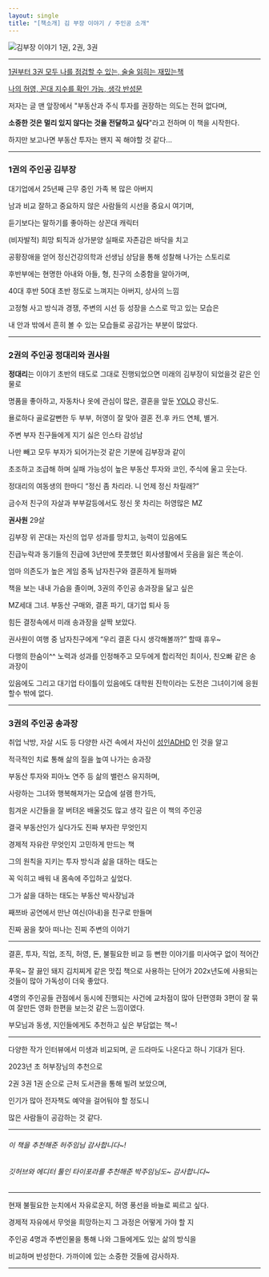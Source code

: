 ```yaml
---
layout: single
title: "[책소개] 김 부장 이야기 / 주인공 소개"
---
```




![김부장 이야기 1권, 2권, 3권](https://user-images.githubusercontent.com/28984816/216753735-46a60096-663c-41f0-8449-f6e2e77eef1e.jpg)

---



<u>1권부터 3권 모두 나를 점검할 수 있는, 술술 읽히는 재밌는책</u>

<u>나의 허영, 꼰대 지수를 확인 가능, 생각 반성문</u>



저자는 글 맨 앞장에서 "부동산과 주식 투자를 권장하는 의도는 전혀 없다며, 

**소중한 것은 멀리 있지 않다는 것을 전달하고 싶다**"라고 전하며 이 책을 시작한다.

하지만 보고나면 부동산 투자는 왠지 꼭 해야할 것 같다...

---


### 1권의 주인공 **김부장**


대기업에서 25년째 근무 중인 가족 복 많은 아버지

남과 비교 잘하고 중요하지 않은 사람들의 시선을 중요시 여기며, 

듣기보다는 말하기를 좋아하는 상꼰대 캐릭터

(비자발적) 희망 퇴직과 상가분양 실패로 자존감은 바닥을 치고

공황장애을 얻어 정신건강의학과 선생님 상담을 통해 성찰해 나가는 스토리로

후반부에는 현명한 아내와 아들, 형, 친구의 소중함을 알아가며, 

40대 후반 50대 초반 정도로 느껴지는 아버지, 상사의 느낌

고정형 사고 방식과 경쟁, 주변의 시선 등 성장을 스스로 막고 있는 모습은

내 안과 밖에서 흔히 볼 수 있는 모습들로 공감가는 부분이 많았다.

---


### 2권의 주인공 **정대리와 권사원** 


**정대리**는 이야기 초반의 태도로 그대로 진행되었으면 미래의 김부장이 되었을것 같은 인물로

명품을 좋아하고, 자동차나 옷에 관심이 많은, 결혼을 앞둔 [YOLO](https://ko.wikipedia.org/wiki/YOLO) 광신도.

욜로하다 골로갈뻔한 두 부부, 허영이 잘 맞아 결혼 전.후 카드 연체, 별거.

주변 부자 친구들에게 지기 싫은 인스타 감성남

나만 빼고 모두 부자가 되어가는것 같은 기분에 김부장과 같이

초조하고 조급해 하며 실패 가능성이 높은 부동산 투자와 코인, 주식에 울고 웃는다.

정대리의 여동생의 한마디 “정신 좀 차리라. 니 언제 정신 차릴래?”

금수저 친구의 자살과 부부갈등에서도 정신 못 차리는 허영많은 MZ


**권사원** 29살 

김부장 위 꼰대는 자신의 업무 성과를 망치고, 능력이 있음에도

진급누락과 동기들의 진급에 3년만에 풋풋했던 회사생활에서 웃음을 잃은 똑순이.

엄마 의존도가 높은 게임 중독 남자친구와 결혼하게 될까봐

책을 보는 내내  가슴을 졸이며, 3권의 주인공 송과장을 닮고 싶은

MZ세대 그녀. 부동산 구매와, 결혼 파기, 대기업 퇴사 등

힘든 결정속에서 미래 송과장을 살짝 보았다.

권사원이 여행 중 남자친구에게  “우리 결혼 다시 생각해볼까?” 할때 휴우~

다행의 한숨이^^ 노력과 성과를 인정해주고 모두에게 합리적인 최이사, 친오빠 같은 송과장이

있음에도 그리고 대기업 타이틀이 있음에도 대학원 진학이라는 도전은 그녀이기에 응원할수 밖에 없다.

---


### 3권의 주인공 **송과장**


취업 낙방, 자살 시도 등 다양한 사건 속에서 자신이 [성인ADHD](https://namu.wiki/w/성인ADHD) 인 것을 알고 

적극적인 치료 통해 삶의 질을 높여 나가는 송과장

부동산 투자와 피아노 연주 등 삶의 밸런스 유지하며,

사랑하는 그녀와 행복해져가는 모습에 설램 한가득,

힘겨운 시간들을 잘 버텨온 배울것도 많고 생각 깊은 이 책의 주인공

결국 부동산인가 싶다가도 진짜 부자란 무엇인지

경제적 자유란 무엇인지 고민하게 만드는 책

그의 원칙을 지키는 투자 방식과 삶을 대하는 태도는 

꼭 익히고 배워 내 몸속에 주입하고 싶었다.

 그가 삶을 대하는 태도는 부동산 박사장님과 

째쯔바 공연에서 만난 여신(아내)을 친구로 만들며

진짜 꿈을 찾아 떠나는 진찌 주변의 이야기

---

결혼, 투자, 직업, 조직, 허영, 돈, 불필요한 비교 등 뻔한 이야기를 미사여구 없이 적어간

푸욱~ 잘 끓인 돼지 김치찌게 같은 맛집 책으로 사용하는 단어가 202x년도에 사용되는 것들이 많아 가독성이 더욱 좋았다.

4명의 주인공들 관점에서 동시에 진행되는 사건에 교차점이 많아 단편영화 3편이 잘 묶여 잘만든 영화 한편을 보는것 같은 느낌이였다.

부모님과 동생, 지인들에게도 추천하고 싶은 부담없는 책~!

---

다양한 작가 인터뷰에서 미생과 비교되며, 곧 드라마도 나온다고 하니 기대가 된다.

2023년 초 허부장님의 추천으로 

2권 3권 1권 순으로 근처 도서관을 통해 빌려 보았으며, 

인기가 많아 전자책도 예약을 걸어둬야 할 정도니

많은 사람들이 공감하는 것 같다.

---

###### 이 책을 추천해준 허주임님 감사합니다~!
###### 깃허브와 에디터 툴인 타이포라를 추천해준 박주임님도~ 감사합니다~

---

현재 불필요한 눈치에서 자유로운지, 허영 풍선을 바늘로 찌르고 싶다.

경제적 자유에서 무엇을 희망하는지 그 과정은 어떻게 가야 할 지

주인공 4명과 주변인물을 통해 나와 그들에게도 있는 삶의 방식을

비교하며 반성한다. 가까이에 있는 소중한 것들에 감사하자.

---


